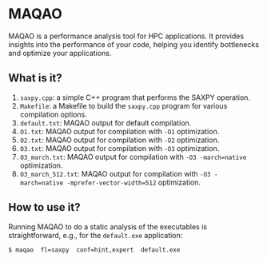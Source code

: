 # MAQAO

MAQAO is a performance analysis tool for HPC applications. It provides insights
into the performance of your code, helping you identify bottlenecks and
optimize your applications.


## What is it?

1. `saxpy.cpp`: a simple C++ program that performs the SAXPY operation.
1. `Makefile`: a Makefile to build the `saxpy.cpp` program for various
   compilation options.
1. `default.txt`: MAQAO output for default compilation.
1. `O1.txt`: MAQAO output for compilation with `-O1` optimization.
1. `O2.txt`: MAQAO output for compilation with `-O2` optimization.
1. `O3.txt`: MAQAO output for compilation with `-O3` optimization.
1. `O3_march.txt`: MAQAO output for compilation with `-O3 -march=native`
   optimization.
1. `O3_march_512.txt`: MAQAO output for compilation with `-O3 -march=native
   -mprefer-vector-width=512` optimization.

## How to use it?

Running MAQAO to do a static analysis of the executables is straightforward,
e.g., for the `default.exe` application:

```bash
$ maqao  fl=saxpy  conf=hint,expert  default.exe
```
